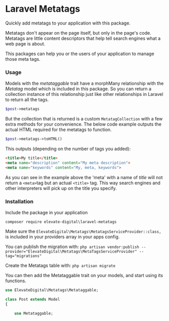 # Laravel Metatags

Quickly add metatags to your application with this package.

Metatags don't appear on the page itself, but only in the page's code. Metatags are little content descriptors that help tell search engines what a web page is about.

This packages can help you or the users of your application to manage those meta tags.
### Usage
Models with the _metataggable_ trait have a morphMany relationship with the _Metatag_ model which is included in this package. So you can return a collection instance of this relationship just like other relationships in Laravel to return all the tags.
```php
$post->metatags
```

But the collection that is returned is a custom `MetatagCollection` with a few extra methods for your convenience. The below code example outputs the actual HTML required for the metatags to function.
```php
$post->metatags->toHTML()
```
This outputs (depending on the number of tags you added):
```HTML
<title>My title</title>
<meta name="description" content="My meta description">
<meta name="keywords" content="My, meta, keywords">
```

As you can see in the example above the 'meta' with a name of _title_ will not return a `<meta>`tag but an actual `<title>` tag. This way search engines and other interpreters will pick up on the title you specify.

### Installation
Include the package in your application

```composer require elevate-digital\laravel-metatags```

Make sure the `ElevateDigital\Metatags\MetatagsServiceProvider::class,
` is included in your providers array in your apps config.

You can publish the migration with:
```php artisan vendor:publish --provider="ElevateDigital\Metatags\MetaTagsServiceProvider" --tag="migrations"```

Create the Metatags table with:
```php artisan migrate```

You can then add the Metataggable trait on your models, and start using its functions.

```php
use ElevateDigital\Metatags\Metataggable;

class Post extends Model
{

    use Metataggable;
```
